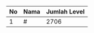 | No | Nama            | Jumlah Level |
|----|-----------------|--------------|
| 1  | #    |    2706        |

